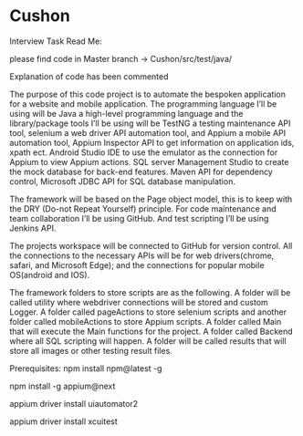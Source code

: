 # Cushon
Interview Task
Read Me:

please find code in Master branch -> Cushon/src/test/java/

Explanation of code has been commented

The purpose of this code project is to automate the bespoken application for a website and mobile application.
The programming language I’ll be using will be Java a high-level programming language and the library/package tools I’ll be using will be TestNG
a testing maintenance API tool, selenium a web driver API automation tool, and Appium a mobile API automation tool, Appium Inspector API to 
get information on application ids, xpath ect. Android Studio IDE to use the emulator as the connection for Appium to view Appium actions.
SQL server Management Studio to create the mock database for back-end features. 
Maven API for dependency control, Microsoft JDBC API for SQL database manipulation.

The framework will be based on the Page object model, this is to keep with the DRY (Do-not Repeat Yourself) principle.
For code maintenance and team collaboration I’ll be using GitHub. And test scripting I’ll be using Jenkins API.

The projects workspace will be connected to GitHub for version control.
All the connections to the necessary APIs will be for  web drivers(chrome, safari, and Microsoft Edge);
and the connections for popular mobile OS(android and IOS).

The framework folders to store scripts are as the following. A folder will be called utility
where webdriver connections will be stored and custom Logger. A folder called pageActions to store selenium scripts
and another folder called mobileActions to store Appium scripts. A folder called Main that will execute the Main functions for the project.
A folder called Backend where all SQL scripting will happen. A folder will be called results that will store
all images or other testing result files. 

Prerequisites:
npm install npm@latest -g

npm install -g appium@next

appium driver install uiautomator2

appium driver install xcuitest
